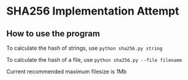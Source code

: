 # SHA256 Implementation Attempt

## How to use the program
To calculate the hash of strings, use
`python sha256.py string`

To calculate the hash of a file, use
`python sha256.py --file filename`

Current recommended maximum filesize is 1Mb